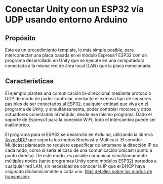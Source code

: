 # Conectar Unity con un ESP32 vía UDP usando  entorno Arduino
## Propósito
Este es un procedimiento template, lo más simple posible, para interconectar una placa basada en el módulo Espressif ESP32 con un programa desarrollado en Unity que se ejecute  en una computadora conectada a la misma red de área local (LAN) que la placa mencionada.

## Características
El ejemplo plantea una comunicación bi-direccional mediante protocolo UDP de modo de poder controlar, mediante el extenso tipo de sensores pasibles de ser conectados al ESP32, cualquier entidad que viva en el programa de Unity, y simultáneamente, poder controlar motores y otros actuadores conectados al módulo, desde ese mismo programa. Dado el soporte de Espressif para la conexión WiFi, todo el intercambio puede ser inalámbrico.

El programa para el ESP32 se desarrolló en Arduino, utilizando la librería [AsyncUDP](https://github.com/espressif/arduino-esp32/tree/master/libraries/AsyncUDP) que soporta los modos Brodcast y Multicast. El servidor Multicast planteado no requiere especificar de antemano la dirección IP de cada nodo, como sí sería el caso de una comunicación Unicast (punto a punto directa). De este modo, es posible comunicar simultáneamente múltiples nodos (tanto programas Unity como módulos ESP32) portados a cualquier red LAN, sin necesidad de conocer la IP que el DHCP haya asignado dináamicamente a cada uno. [Más detalles sobre los modos de transmisión](https://www.geeksforgeeks.org/difference-between-unicast-broadcast-and-multicast-in-computer-network/).